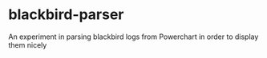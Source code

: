# blackbird-parser
An experiment in parsing blackbird logs from Powerchart in order to display them nicely
